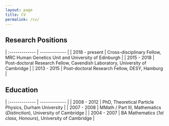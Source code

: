 ```yaml
---
layout: page
title: CV
permalink: /cv/
---
```


## Research Positions

| :------------- | ------------- |
| 2018 - present | Cross-disciplinary Fellow, MRC Human Genetics Unit and University of Edinburgh |
| 2015 - 2018 | Post-doctoral Research Fellow, Cavendish Laboratory, University of Cambridge |
| 2013 - 2015 | Post-doctoral Research Fellow, DESY, Hamburg |

## Education

| :------------- | ------------- |
| 2008 - 2012 | PhD, Theoretical Particle Physics, Durham University |
| 2007 - 2008 | MMath / Part III, Mathematics (*Distinction*), University of Cambridge |
| 2004 - 2007 | BA Mathematics (*1st class, Honours*), University of Cambridge |
